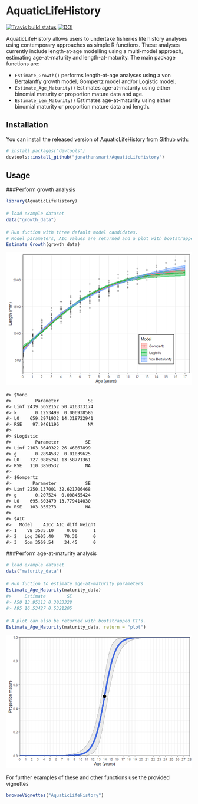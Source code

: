 
<!-- README.md is generated from README.Rmd. Please edit that file -->

# AquaticLifeHistory

<!-- badges: start -->

[![Travis build
status](https://travis-ci.org/jonathansmart/AquaticLifeHistory.svg?branch=master)](https://travis-ci.org/jonathansmart/AquaticLifeHistory)
[![DOI](https://zenodo.org/badge/223704049.svg)](https://zenodo.org/badge/latestdoi/223704049)
<!-- badges: end -->

AquaticLifeHistory allows users to undertake fisheries life history
analyses using contemporary approaches as simple R functions. These
analyses currently include length-at-age modelling using a multi-model
approach, estimating age-at-maturity and length-at-maturity. The main
package functions are:

  - `Estimate_Growth()` performs length-at-age analyses using a von
    Bertalanffy growth model, Gompertz model and/or Logistic model.
  - `Estimate_Age_Maturity()` Estimates age-at-maturity using either
    binomial maturity or proportion mature data and age.
  - `Estimate_Len_Maturity()` Estimates age-at-maturity using either
    binomial maturity or proportion mature data and length.

## Installation

You can install the released version of AquaticLifeHistory from
[Github](https://github.com/jonathansmart/AquaticLifeHistory) with:

``` r
# install.packages("devtools")
devtools::install_github("jonathansmart/AquaticLifeHistory")
```

## Usage

\#\#\#Perform growth analysis

``` r
library(AquaticLifeHistory)

# load example dataset
data("growth_data")

# Run fuction with three default model candidates.
# Model parameters, AIC values are returned and a plot with bootstrapped CI's is printed to examine fits.
Estimate_Growth(growth_data)
```

![](man/figures/unnamed-chunk-2-1.png)<!-- -->

    #> $VonB
    #>         Parameter           SE
    #> Linf 2439.5652152 50.416333174
    #> k       0.1253499  0.006938586
    #> L0    659.2971932 14.318722941
    #> RSE    97.9461196           NA
    #> 
    #> $Logistic
    #>         Parameter          SE
    #> Linf 2163.8640322 26.46867899
    #> g       0.2894532  0.01039625
    #> L0    727.0885241 13.58771361
    #> RSE   110.3850532          NA
    #> 
    #> $Gompertz
    #>        Parameter           SE
    #> Linf 2250.137001 32.621706468
    #> g       0.207524  0.008455424
    #> L0    695.603479 13.779414030
    #> RSE   103.855273           NA
    #> 
    #> $AIC
    #>   Model    AICc AIC diff Weight
    #> 1    VB 3535.10     0.00      1
    #> 2   Log 3605.40    70.30      0
    #> 3   Gom 3569.54    34.45      0

\#\#\#Perform age-at-maturity analysis

``` r
# load example dataset
data("maturity_data")

# Run fuction to estimate age-at-maturity parameters
Estimate_Age_Maturity(maturity_data)
#>     Estimate        SE
#> A50 13.95113 0.3033328
#> A95 16.53427 0.5321205

# A plot can also be returned with bootstrapped CI's.
Estimate_Age_Maturity(maturity_data, return = "plot")
```

![](man/figures/unnamed-chunk-3-1.png)<!-- -->

For further examples of these and other functions use the provided
vignettes

``` r
browseVignettes("AquaticLifeHistory")
```
